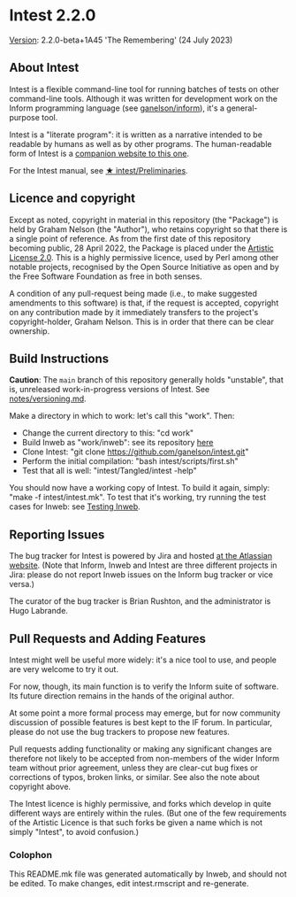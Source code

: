 # Intest 2.2.0

[Version](notes/versioning.md): 2.2.0-beta+1A45 'The Remembering' (24 July 2023)

## About Intest

Intest is a flexible command-line tool for running batches of tests on other
command-line tools. Although it was written for development work on the Inform
programming language (see [ganelson/inform](https://github.com/ganelson/inform)),
it's a general-purpose tool.

Intest is a "literate program": it is written as a narrative intended to
be readable by humans as well as by other programs. The human-readable form of
Intest is a [companion website to this one](https://ganelson.github.io/intest/index.html).

For the Intest manual, see [&#9733;&nbsp;intest/Preliminaries](https://ganelson.github.io/intest/intest/M-iti).

## Licence and copyright

Except as noted, copyright in material in this repository (the "Package") is
held by Graham Nelson (the "Author"), who retains copyright so that there is
a single point of reference. As from the first date of this repository
becoming public, 28 April 2022, the Package is placed under the
[Artistic License 2.0](https://opensource.org/licenses/Artistic-2.0).
This is a highly permissive licence, used by Perl among other notable projects,
recognised by the Open Source Initiative as open and by the Free Software
Foundation as free in both senses.

A condition of any pull-request being made (i.e., to make suggested amendments
to this software) is that, if the request is accepted, copyright on any contribution
made by it immediately transfers to the project's copyright-holder, Graham Nelson.
This is in order that there can be clear ownership.

## Build Instructions

**Caution**: The `main` branch of this repository generally holds "unstable", that is,
unreleased work-in-progress versions of Intest. See [notes/versioning.md](notes/versioning.md).

Make a directory in which to work: let's call this "work". Then:

* Change the current directory to this: "cd work"
* Build Inweb as "work/inweb": see its repository [here](https://github.com/ganelson/inweb)
* Clone Intest: "git clone https://github.com/ganelson/intest.git"
* Perform the initial compilation: "bash intest/scripts/first.sh"
* Test that all is well: "intest/Tangled/intest -help"

You should now have a working copy of Intest. To build it again, simply:
"make -f intest/intest.mk". To test that it's working, try running the test
cases for Inweb: see [Testing Inweb](https://github.com/ganelson/inweb).

## Reporting Issues

The bug tracker for Intest is powered by Jira and hosted
[at the Atlassian website](https://inform7.atlassian.net/jira/software/c/projects/INTEST/issues).
(Note that Inform, Inweb and Intest are three different projects in Jira: please
do not report Inweb issues on the Inform bug tracker or vice versa.)

The curator of the bug tracker is Brian Rushton, and the administrator is
Hugo Labrande.

## Pull Requests and Adding Features

Intest might well be useful more widely: it's a nice tool to use, and people
are very welcome to try it out.

For now, though, its main function is to verify the Inform suite of software.
Its future direction remains in the hands of the original author.

At some point a more formal process may emerge, but for now community discussion
of possible features is best kept to the IF forum. In particular, please do not
use the bug trackers to propose new features.

Pull requests adding functionality or making any significant changes are therefore
not likely to be accepted from non-members of the wider Inform team without prior
agreement, unless they are clear-cut bug fixes or corrections of typos, broken
links, or similar. See also the note about copyright above.

The Intest licence is highly permissive, and forks which develop in quite different
ways are entirely within the rules. (But one of the few requirements of the
Artistic Licence is that such forks be given a name which is not simply "Intest",
to avoid confusion.)

### Colophon

This README.mk file was generated automatically by Inweb, and should not
be edited. To make changes, edit intest.rmscript and re-generate.

